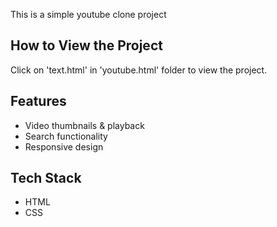 This is a simple youtube clone project

## How to View the Project
Click on 'text.html' in 'youtube.html' folder to view the project.

## Features
- Video thumbnails & playback
- Search functionality
- Responsive design

## Tech Stack
- HTML
- CSS
